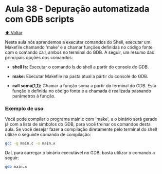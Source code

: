 # Aula 38 - Depuração automatizada com GDB scripts

[:arrow_up: Voltar](https://github.com/Geofisicando/C-orientado-a-testes#%C3%ADndice)

Nesta aula nós aprendemos a executar comandos do Shell, executar um Makefile  chamando 'make' e a chamar funções definidas no código fonte com o comando call, ambos no terminal do GDB. A seguir, um resumo das principais opções dos comandos:

* **shell ls:** Executar o comando ls do shell a partir do console do GDB.

* **make:** Executar Makefile na pasta atual a partir do console do GDB.

* **call soma(1,1):** Chamar a função soma a partir do terminal do GDB. Esta função é definida no código fonte e a chamada é realizada passando parâmetros à função.

### Exemplo de uso

Você pode compilar o programa main.c com 'make', e o binário será gerado já com a lista de símbolos do GDB, para você treinar os comandos desta aula. Se você desejar fazer a compilação diretamente pelo terminal do shell utilize o seguinte comando de compilação:

```sh
gcc -g main.c -o main.x
```

Daí, para carregar o binário executável no GDB, basta utilizar o comando a seguir:

```sh
gdb main.x
```

